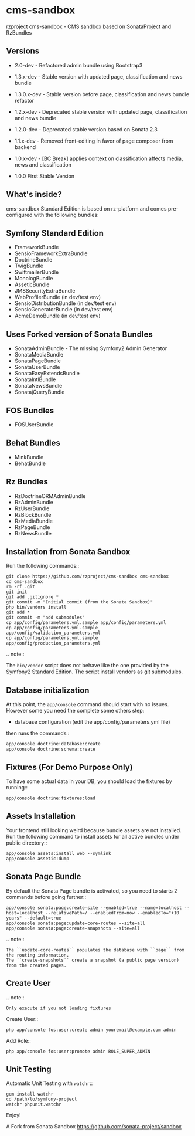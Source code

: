 cms-sandbox
===========

rzproject cms-sandbox - CMS sandbox based on SonataProject and RzBundles

Versions
--------

* 2.0-dev - Refactored admin bundle using Bootstrap3

* 1.3.x-dev - Stable version with updated page, classification and news bundle

* 1.3.0.x-dev - Stable version before page, classification and news bundle refactor

* 1.2.x-dev - Deprecated stable version with updated page, classification and news bundle

* 1.2.0-dev - Deprecated stable version based on Sonata 2.3 

* 1.1.x-dev - Removed front-editing in favor of page composer from backend

* 1.0.x-dev - [BC Break] applies context on classification affects media, news and classification

* 1.0.0 First Stable Version


What's inside?
--------------

cms-sandbox Standard Edition is based on rz-platform and comes pre-configured with the following bundles:

Symfony Standard Edition
------------------------

* FrameworkBundle
* SensioFrameworkExtraBundle
* DoctrineBundle
* TwigBundle
* SwiftmailerBundle
* MonologBundle
* AsseticBundle
* JMSSecurityExtraBundle
* WebProfilerBundle (in dev/test env)
* SensioDistributionBundle (in dev/test env)
* SensioGeneratorBundle (in dev/test env)
* AcmeDemoBundle (in dev/test env)

Uses Forked version of Sonata Bundles
-------------------------------------

* SonataAdminBundle - The missing Symfony2 Admin Generator
* SonataMediaBundle
* SonataPageBundle
* SonataUserBundle
* SonataEasyExtendsBundle
* SonataIntlBundle
* SonataNewsBundle
* SonatajQueryBundle



FOS Bundles
-----------

* FOSUserBundle


Behat Bundles
-------------

* MinkBundle
* BehatBundle


Rz Bundles
----------

* RzDoctrineORMAdminBundle
* RzAdminBundle
* RzUserBundle
* RzBlockBundle
* RzMediaBundle
* RzPageBundle
* RzNewsBundle


Installation from Sonata Sandbox
--------------------------------

Run the following commands::

    git clone https://github.com/rzproject/cms-sandbox cms-sandbox
    cd cms-sandbox
    rm -rf .git
    git init
    git add .gitignore *
    git commit -m "Initial commit (from the Sonata Sandbox)"
    php bin/vendors install
    git add *
    git commit -m "add submodules"
    cp app/config/parameters.yml.sample app/config/parameters.yml
    cp app/config/parameters.yml.sample app/config/validation_parameters.yml
    cp app/config/parameters.yml.sample app/config/production_parameters.yml

.. note::

  The ``bin/vendor`` script does not behave like the one provided by the Symfony2 Standard Edition.
  The script install vendors as git submodules.


Database initialization
-----------------------

At this point, the ``app/console`` command should start with no issues. However some you need the complete some others step:

* database configuration (edit the app/config/parameters.yml file)

then runs the commands::

    app/console doctrine:database:create
    app/console doctrine:schema:create

Fixtures (For Demo Purpose Only)
--------------------------------

To have some actual data in your DB, you should load the fixtures by running::

    app/console doctrine:fixtures:load


Assets Installation
-------------------

Your frontend still looking weird because bundle assets are not installed. Run the following command to install assets for all active bundles under public directory::

    app/console assets:install web --symlink
    app/console assetic:dump



Sonata Page Bundle
------------------

By default the Sonata Page bundle is activated, so you need to starts 2 commands before going further::

    app/console sonata:page:create-site --enabled=true --name=localhost --host=localhost --relativePath=/ --enabledFrom=now --enabledTo="+10 years" --default=true
    app/console sonata:page:update-core-routes --site=all
    app/console sonata:page:create-snapshots --site=all

.. note::

    The ``update-core-routes`` populates the database with ``page`` from the routing information.
    The ``create-snapshots`` create a snapshot (a public page version) from the created pages.


Create User
-----------

.. note::

    Only execute if you not loading fixtures

Create User::

    php app/console fos:user:create admin youremail@example.com admin

Add Role::

    php app/console fos:user:promote admin ROLE_SUPER_ADMIN


Unit Testing
------------

Automatic Unit Testing with ``watchr``::

    gem install watchr
    cd /path/to/symfony-project
    watchr phpunit.watchr



Enjoy!

A Fork from Sonata Sandbox https://github.com/sonata-project/sandbox
